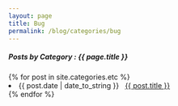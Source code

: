 ```yaml
---
layout: page
title: Bug
permalink: /blog/categories/bug
---
```


<h5> Posts by Category : {{ page.title }} </h5>
<div class="card">
{% for post in site.categories.etc %}
 <li class="category-posts"><span>{{ post.date | date_to_string }}</span> &nbsp; <a href="{{ post.url }}">{{ post.title }}</a></li>
{% endfor %}
</div>

